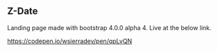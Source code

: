 ## Z-Date

Landing page made with bootstrap 4.0.0 alpha 4. Live at the below link.

https://codepen.io/wsierradev/pen/qpLvQN
